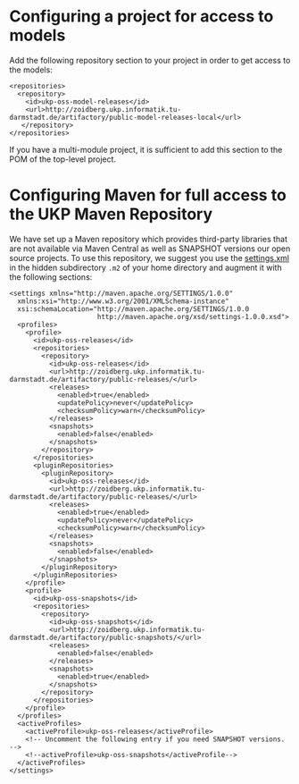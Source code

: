 # Configuring a project for access to models #

Add the following repository section to your project in order to get access to the models:

```
<repositories>
  <repository>
    <id>ukp-oss-model-releases</id>
    <url>http://zoidberg.ukp.informatik.tu-darmstadt.de/artifactory/public-model-releases-local</url>
   </repository>
</repositories>
```

If you have a multi-module project, it is sufficient to add this section to the POM of the top-level project.

# Configuring Maven for full access to the UKP Maven Repository #

We have set up a Maven repository which provides third-party libraries that are not available via Maven Central as well as SNAPSHOT versions our open source projects. To use this repository, we suggest you use the [settings.xml](http://maven.apache.org/settings.html) in the hidden subdirectory `.m2` of your home directory and augment it with the following sections:

```
<settings xmlns="http://maven.apache.org/SETTINGS/1.0.0"
  xmlns:xsi="http://www.w3.org/2001/XMLSchema-instance"
  xsi:schemaLocation="http://maven.apache.org/SETTINGS/1.0.0 
                      http://maven.apache.org/xsd/settings-1.0.0.xsd">
  <profiles>
    <profile>
      <id>ukp-oss-releases</id>
      <repositories>
        <repository>
          <id>ukp-oss-releases</id>
          <url>http://zoidberg.ukp.informatik.tu-darmstadt.de/artifactory/public-releases/</url>
          <releases>
            <enabled>true</enabled>
            <updatePolicy>never</updatePolicy>
            <checksumPolicy>warn</checksumPolicy>
          </releases>
          <snapshots>
            <enabled>false</enabled>
          </snapshots>
        </repository>
      </repositories>
      <pluginRepositories>
      	<pluginRepository>
          <id>ukp-oss-releases</id>
          <url>http://zoidberg.ukp.informatik.tu-darmstadt.de/artifactory/public-releases/</url>
          <releases>
            <enabled>true</enabled>
            <updatePolicy>never</updatePolicy>
            <checksumPolicy>warn</checksumPolicy>
          </releases>
          <snapshots>
            <enabled>false</enabled>
          </snapshots>
        </pluginRepository>
      </pluginRepositories>
    </profile>
    <profile>
      <id>ukp-oss-snapshots</id>
      <repositories>
        <repository>
          <id>ukp-oss-snapshots</id>
          <url>http://zoidberg.ukp.informatik.tu-darmstadt.de/artifactory/public-snapshots/</url>
          <releases>
            <enabled>false</enabled>
          </releases>
          <snapshots>
            <enabled>true</enabled>
          </snapshots>
        </repository>
      </repositories>
    </profile>
  </profiles>
  <activeProfiles>
    <activeProfile>ukp-oss-releases</activeProfile>
    <!-- Uncomment the following entry if you need SNAPSHOT versions. -->
    <!--activeProfile>ukp-oss-snapshots</activeProfile-->
  </activeProfiles>
</settings>
```